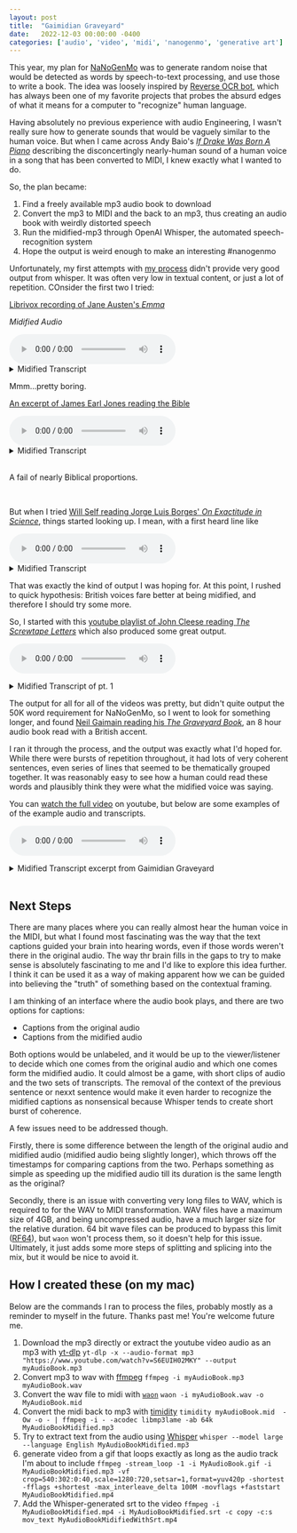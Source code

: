 ```yaml
---
layout: post
title:  "Gaimidian Graveyard"
date:   2022-12-03 00:00:00 -0400
categories: ['audio', 'video', 'midi', 'nanogenmo', 'generative art']
---
```


This year, my plan for [NaNoGenMo](https://nanogenmo.github.io/) was to generate random noise that would be detected as words by speech-to-text processing, and use those to write a book. The idea was loosely inspired by [Reverse OCR bot](https://github.com/dariusk/reverseocr), which has always been one of my favorite projects that probes the absurd edges of what it means for a computer to "recognize" human language. 

Having absolutely no previous experience with audio Engineering, I wasn't really sure how to generate sounds that would be vaguely similar to the human voice. But when I came across Andy Baio's [*If Drake Was Born A Piano*](https://waxy.org/2015/12/if_drake_was_born_a_piano/) describing the disconcertingly nearly-human sound of a human voice in a song that has been converted to MIDI, I knew exactly what I wanted to do. 


So, the plan became:
1. Find a freely available mp3 audio book to download
2. Convert the mp3 to MIDI and the back to an mp3, thus creating an audio book with weirdly distorted speech
3. Run the midified-mp3 through OpenAI Whisper, the automated speech-recognition system
4. Hope the output is weird enough to make an interesting   #nanogenmo 

Unfortunately, my first attempts with [my process](#how-i-created-these-on-my-mac) didn't provide very good output from whisper. It was often very low in textual content, or just a lot of repetition. COnsider the first two I tried:

[Librivox recording of Jane Austen's *Emma*](https://ia803406.us.archive.org/20/items/emma_version_5_1002_librivox/emma_01_austen_64kb.mp3)

*Midified Audio*

<audio controls>
  <source 
    src="/words/assets/emma_01_01_austen-roundtripped.mp3" type="audio/mp3">
</audio>

<details>
  <summary>Midified Transcript</summary>
  1
  00:00:00,000 --> 00:00:02,000
  🎶🎶🎶

  2
  00:01:30,000 --> 00:01:35,000
  ...

  3
  00:01:35,000 --> 00:01:40,000
  ...

  4
  00:01:40,000 --> 00:01:45,000
  ...

  5
  00:01:45,000 --> 00:01:50,000
  ...

  6
  00:01:50,000 --> 00:01:55,000
  ...

  7
  00:03:25,000 --> 00:03:32,000
  Mm.

  8
  00:03:32,000 --> 00:03:39,000
  Mm.

  9
  00:03:39,000 --> 00:03:46,000
  Mm.

  10
  00:03:46,000 --> 00:03:53,000
  Mm.

  11
  00:03:53,000 --> 00:04:00,000
  Mm.

  12
  00:04:00,000 --> 00:04:07,000
  Mm.

  13
  00:04:07,000 --> 00:04:17,000
  Mm.

  14
  00:04:17,000 --> 00:04:27,000
  Mm.

  15
  00:04:27,000 --> 00:04:37,000
  Mm.

  16
  00:04:37,000 --> 00:04:47,000
  Mm.

  17
  00:04:47,000 --> 00:04:57,000
  Mm.

  18
  00:04:57,000 --> 00:05:07,000
  Mm.

  19
  00:05:07,000 --> 00:05:17,000
  Mm.

  20
  00:05:17,000 --> 00:05:27,000
  Mm.

  21
  00:05:27,000 --> 00:05:37,000
  Mm.

  22
  00:05:37,000 --> 00:05:47,000
  Mm.

  23
  00:05:47,000 --> 00:05:57,000
  Mm.

  24
  00:05:57,000 --> 00:06:07,000
  Mm.

  25
  00:06:07,000 --> 00:06:17,000
  Mm.

  26
  00:06:17,000 --> 00:06:27,000
  Mm.

  27
  00:06:27,000 --> 00:06:37,000
  Mm.

  28
  00:06:37,000 --> 00:06:47,000
  Mm.

  29
  00:06:47,000 --> 00:06:57,000
  Mm.

  30
  00:06:57,000 --> 00:07:07,000
  Mm.

  31
  00:07:07,000 --> 00:07:17,000
  Mm.

  32
  00:07:17,000 --> 00:07:27,000
  Mm.

  33
  00:07:27,000 --> 00:07:37,000
  Mm.

  34
  00:07:37,000 --> 00:07:47,000
  Mm.

  35
  00:07:47,000 --> 00:07:57,000
  Mm.

  36
  00:07:57,000 --> 00:08:07,000
  Mm.

  37
  00:08:07,000 --> 00:08:17,000
  Mm.

  38
  00:08:17,000 --> 00:08:37,000
  Mm.

  39
  00:08:37,000 --> 00:08:47,000
  Mm.

  40
  00:08:47,000 --> 00:08:57,000
  Mm.

  41
  00:08:57,000 --> 00:09:07,000
  Mm.

  42
  00:09:07,000 --> 00:09:17,000
  Mm.

  43
  00:09:17,000 --> 00:09:27,000
  Mm.

  44
  00:09:27,000 --> 00:09:47,000
  Mm.

  45
  00:09:47,000 --> 00:10:07,000
  Mm.

  46
  00:10:07,000 --> 00:10:27,000
  Mm.

  47
  00:10:27,000 --> 00:10:47,000
  Mm.

  48
  00:10:47,000 --> 00:11:07,000
  Mm.

  49
  00:11:07,000 --> 00:11:27,000
  Mm.

  50
  00:11:27,000 --> 00:11:47,000
  Mm.

  51
  00:11:47,000 --> 00:12:07,000
  Mm.

  52
  00:12:07,000 --> 00:12:27,000
  Mm.

  53
  00:12:27,000 --> 00:12:47,000
  Mm.

  54
  00:12:47,000 --> 00:13:07,000
  Mm.

  55
  00:13:07,000 --> 00:13:27,000
  Mm.

  56
  00:13:27,000 --> 00:13:47,000
  Mm.

  57
  00:13:47,000 --> 00:14:07,000
  Mm.

  58
  00:14:07,000 --> 00:14:27,000
  Mm.

  59
  00:14:27,000 --> 00:14:47,000
  Mm.

  60
  00:14:47,000 --> 00:15:07,000
  Mm.

  61
  00:15:07,000 --> 00:15:27,000
  Mm.

  62
  00:15:27,000 --> 00:15:47,000
  Mm.

  63
  00:15:47,000 --> 00:16:07,000
  Mm.

  64
  00:16:07,000 --> 00:16:27,000
  Mm.

  65
  00:16:27,000 --> 00:16:47,000
  Mm.

  66
  00:16:47,000 --> 00:17:07,000
  Mm.

  67
  00:17:07,000 --> 00:17:27,000
  Mm.

  68
  00:17:27,000 --> 00:17:47,000
  Mm.

  69
  00:17:47,000 --> 00:18:07,000
  Mm.

  70
  00:18:07,000 --> 00:18:27,000
  Mm.

  71
  00:18:27,000 --> 00:18:47,000
  Mm.

  72
  00:18:47,000 --> 00:19:07,000
  Mm.

  73
  00:19:07,000 --> 00:19:27,000
  Mm.

  74
  00:19:27,000 --> 00:19:47,000
  Mm.

  75
  00:19:47,000 --> 00:20:07,000
  Mm.

  76
  00:20:07,000 --> 00:20:27,000
  Mm.

  77
  00:20:27,000 --> 00:20:47,000
  Mm.

  78
  00:20:47,000 --> 00:21:07,000
  Mm.

  79
  00:21:07,000 --> 00:21:27,000
  Mm.

  80
  00:21:27,000 --> 00:21:47,000
  Mm.

</details>

Mmm...pretty boring.


[An excerpt of James Earl Jones reading the Bible](https://d3dqntzfhcgpyw.cloudfront.net/bk/topi/000001/bk_topi_000001_sample.mp3)

<audio controls>
  <source
  src="/words/assets/james-earl-jones-roundtripped.mp3"
  type="audio/mp3"
  >
</audio>

<details>
  <summary> 
    Midified Transcript
  </summary>
  1
  00:04:00,000 --> 00:04:05,000
  .

  2
  00:04:05,000 --> 00:04:10,000
  .

  3
  00:04:10,000 --> 00:04:15,000
  .

  4
  00:04:15,000 --> 00:04:20,000
  .

  5
  00:04:20,000 --> 00:04:25,000
  .

  6
  00:04:55,000 --> 00:04:57,000
  Thank you very much.

</details>
<br>

A fail of nearly Biblical proportions.

<br>

But when I tried [Will Self reading Jorge Luis Borges' *On Exactitude in Science*](https://static.guim.co.uk/audio/kip/books/series/books/1354894458366/9687/gdn.book.121215.tm.Will-Self-Jorge-Luis-Borges-story.mp3), things started looking up. I mean, with a first heard line like 

<audio controls>
  <source 
    src="/words/assets/borges-roundtripped.mp3" type="audio/mp3">
</audio>

<details>
  <summary>Midified Transcript</summary>

  1
  00:00:00,000 --> 00:00:20,180
  The procedure is here…

  2
  00:00:20,180 --> 00:00:31,180
  In the 12th and 15th of next year's time, I'll do a three-pointer.

  3
  00:00:31,180 --> 00:00:36,180
  In this empire, we are top of the three-pointer set.

  4
  00:00:36,180 --> 00:00:42,180
  That's the single spot of my empire.

  5
  00:00:42,180 --> 00:00:47,180
  That's the single spot of my empire.

  6
  00:00:47,180 --> 00:00:52,180
  Hitting the mine was done by a fellow named Haylike.

  7
  00:00:52,180 --> 00:00:54,180
  That's the spot for the three-pointer.

  8
  00:00:54,180 --> 00:00:58,180
  That's the land that I discovered in the past.

  9
  00:00:58,180 --> 00:01:03,180
  That's to be the victims' home in the end.

  10
  00:01:03,180 --> 00:01:11,180
  Of a creative constitution that I found at best if I opened it that day.

  11
  00:01:11,180 --> 00:01:13,680
  GTN 12���

  12
  00:01:13,680 --> 00:01:15,180
  One of the men.

  13
  00:01:15,180 --> 00:01:20,180
  Not without conflict, but they simply did it up,

  14
  00:01:20,180 --> 00:01:24,180
  they went to the bottom.

  15
  00:01:24,180 --> 00:01:28,180
  The dead went to the grave,

  16
  00:01:28,180 --> 00:01:31,180
  but the exit moved for the first time,

  17
  00:01:31,180 --> 00:01:33,180
  and if I am,

  18
  00:01:33,180 --> 00:01:40,180
  but if I am, there is no other way.

  19
  00:01:40,180 --> 00:01:45,180
  The dead went to the grave,

  20
  00:01:45,180 --> 00:01:48,180
  but the exit moved for the first time,

  21
  00:01:48,180 --> 00:01:50,180
  and if I am,

  22
  00:01:50,180 --> 00:02:13,180
  but if I am, there is no other way.

  23
  00:02:13,180 --> 00:02:21,180
  The dead went to the grave,

  24
  00:02:21,180 --> 00:02:26,180
  but the exit moved for the first time,

  25
  00:02:26,180 --> 00:02:28,180
  and if I am,

  26
  00:02:28,180 --> 00:02:36,180
  but if I am, there is no other way.

  27
  00:02:36,180 --> 00:02:44,180
  The dead went to the grave,

  28
  00:02:44,180 --> 00:02:49,180
  but the exit moved for the first time,

  29
  00:02:49,180 --> 00:02:51,180
  and if I am,

  30
  00:02:51,180 --> 00:02:57,180
  but if I am, there is no other way.

  31
  00:02:57,180 --> 00:03:03,180
  The dead went to the grave,

  32
  00:03:03,180 --> 00:03:07,180
  but the exit moved for the first time,

  33
  00:03:07,180 --> 00:03:09,180
  and if I am,

  34
  00:03:09,180 --> 00:03:17,180
  but if I am, there is no other way.

  35
  00:03:17,180 --> 00:03:23,180
  The dead went to the grave,

  36
  00:03:23,180 --> 00:03:27,180
  but the exit moved for the first time,

  37
  00:03:27,180 --> 00:03:29,180
  and if I am,

  38
  00:03:29,180 --> 00:03:36,180
  but if I am, there is no other way.

  39
  00:03:36,180 --> 00:03:41,180
  The dead went to the grave,

  40
  00:03:41,180 --> 00:03:44,180
  but the exit moved for the first time,

  41
  00:03:44,180 --> 00:03:46,180
  and if I am,

  42
  00:03:46,180 --> 00:03:51,180
  but if I am, there is no other way.

  43
  00:03:51,180 --> 00:03:53,180
  I get down on my knees and think

  44
  00:03:53,180 --> 00:03:55,180
  that I can do more than I think.

  45
  00:03:55,180 --> 00:03:56,180
  It won't let me think

  46
  00:03:56,180 --> 00:03:58,180
  that I can do more than I think.

  47
  00:03:58,180 --> 00:04:00,180
  I can do it.

  48
  00:04:00,180 --> 00:04:02,180
  I'm not a fool.

  49
  00:04:02,180 --> 00:04:05,180
  The dead went to the grave,

  50
  00:04:05,180 --> 00:04:09,180
  but the exit moved for the first time,

  51
  00:04:09,180 --> 00:04:11,180
  and if I am,

  52
  00:04:11,180 --> 00:04:16,180
  but if I am, there is no other way.

  53
  00:04:16,180 --> 00:04:19,180
  The dead went to the grave,

  54
  00:04:19,180 --> 00:04:22,180
  but the exit moved for the first time,

  55
  00:04:22,180 --> 00:04:23,180
  and if I am,

  56
  00:04:23,180 --> 00:04:27,180
  but if I am, there is no other way.

  57
  00:04:27,180 --> 00:04:29,180
  I get down on my knees and think

  58
  00:04:29,180 --> 00:04:34,180
  that I can do more than I think.

  59
  00:04:34,180 --> 00:04:36,180
  I can do it.

  60
  00:04:36,180 --> 00:04:38,180
  I'm not a fool.

  61
  00:04:38,180 --> 00:04:41,180
  The dead went to the grave,

  62
  00:04:41,180 --> 00:04:45,180
  but the exit moved for the first time,

  63
  00:04:45,180 --> 00:04:47,180
  and if I am,

  64
  00:04:47,180 --> 00:04:52,180
  but if I am, there is no other way.

  65
  00:04:52,180 --> 00:04:54,180
  I get down on my knees and think

  66
  00:04:54,180 --> 00:04:56,180
  that I can do more than I think.

  67
  00:04:56,180 --> 00:04:57,180
  I can do it.

  68
  00:04:57,180 --> 00:04:59,180
  I'm not a fool.

  69
  00:04:59,180 --> 00:05:01,180
  The dead went to the grave,

  70
  00:05:01,180 --> 00:05:04,180
  but the exit moved for the first time,

  71
  00:05:04,180 --> 00:05:05,180
  and if I am,

  72
  00:05:05,180 --> 00:05:09,180
  but if I am, there is no other way.

  73
  00:05:09,180 --> 00:05:11,180
  I get down on my knees and think

  74
  00:05:11,180 --> 00:05:13,180
  that I can do more than I think.

  75
  00:05:13,180 --> 00:05:14,180
  I can do it.

  76
  00:05:14,180 --> 00:05:15,180
  I'm not a fool.

  77
  00:05:15,180 --> 00:05:17,180
  The dead went to the grave,

  78
  00:05:17,180 --> 00:05:20,180
  but the exit moved for the first time,

  79
  00:05:20,180 --> 00:05:21,180
  and if I am,

  80
  00:05:21,180 --> 00:05:24,180
  but if I am, there is no other way.

  81
  00:05:24,180 --> 00:05:26,180
  I get down on my knees and think

  82
  00:05:26,180 --> 00:05:28,180
  that I can do more than I think.

  83
  00:05:28,180 --> 00:05:30,180
  I can do it.

  84
  00:05:30,180 --> 00:05:32,180
  I'm not a fool.

  85
  00:05:32,180 --> 00:05:34,180
  The dead went to the grave,

  86
  00:05:34,180 --> 00:05:37,180
  but the exit moved for the first time,

  87
  00:05:37,180 --> 00:05:38,180
  and if I am,

  88
  00:05:38,180 --> 00:05:42,180
  but if I am, there is no other way.

  89
  00:05:42,180 --> 00:05:45,180
  I get down on my knees and think

  90
  00:05:45,180 --> 00:05:49,180
  that I can do more than I think.

  91
  00:05:49,180 --> 00:05:51,180
  I'm not a fool,

  92
  00:05:51,180 --> 00:05:53,180
  the dead went to the grave,

  93
  00:05:53,180 --> 00:05:58,180
  It's the end of the world, it's the end of the world.

</details>

That was exactly the kind of output I was hoping for. At this point, I rushed to quick hypothesis: British voices fare better at being midified, and therefore I should try some more.

So, I started with this [youtube playlist of John Cleese reading *The Screwtape Letters*](https://www.youtube.com/playlist?list=PLA8BAC9375345E6C7) which also produced some great output.

<audio controls
  src="/words/assets/screwtape.mp3"
  type="audio/mp3">
</audio>

<details>
<summary> Midified Transcript of pt. 1</summary>
1
00:00:30,000 --> 00:00:34,400
By the time I'm back down on the top of 35th Street,

2
00:00:34,400 --> 00:00:39,280
There's a group of animals there, which are waiting for about a year.

3
00:00:39,280 --> 00:00:43,200
I can't believe they've all been gathered here,

4
00:00:43,200 --> 00:00:47,200
And it feels like they're going to kill me for sure.

5
00:00:47,200 --> 00:00:49,760
I can't believe they're all going to kill me for sure.

6
00:00:49,760 --> 00:00:51,760
I can't believe they're all going to kill me for sure.

7
00:00:51,760 --> 00:00:54,160
I can't believe they're all going to kill me for sure.

8
00:00:54,160 --> 00:01:00,160
By the time I'm back down on the top of 35th Street,

9
00:01:00,160 --> 00:01:06,640
There's a group of animals there, which are waiting for about a year.

10
00:01:06,640 --> 00:01:11,200
I can't believe they're all going to kill me for sure.

11
00:01:11,200 --> 00:01:16,640
I can't believe they're all going to kill me for sure.

12
00:01:16,640 --> 00:01:21,120
I can't believe they're all going to kill me for sure.

13
00:01:21,120 --> 00:01:22,980
I see them in my field

14
00:01:23,020 --> 00:01:25,320
All the three things I've done

15
00:01:25,320 --> 00:01:28,360
All this game's gotta go through the jack

16
00:01:28,380 --> 00:01:32,020
We are the brothers to the 19 and theneh

17
00:01:32,780 --> 00:01:34,600
They'll just sit around with me

18
00:01:34,600 --> 00:01:35,600
With my dress in the neck

19
00:01:35,600 --> 00:01:38,000
Give up the full honor to do the math

20
00:01:38,140 --> 00:01:39,240
I'm going through a year

21
00:01:39,240 --> 00:01:40,760
To be these nice boys

22
00:01:40,760 --> 00:01:42,700
And you're still here

23
00:01:42,760 --> 00:01:45,140
What do the bangers talk about to the baddies

24
00:01:45,140 --> 00:01:46,160
They say saying

25
00:01:46,160 --> 00:01:47,400
Tell you that through life

26
00:01:47,400 --> 00:01:48,940
I've got you

27
00:01:48,940 --> 00:01:52,940
This is where the music gets more access to the heart of a passing town.

28
00:01:52,940 --> 00:01:55,940
That's where the music goes through the speech of what you hear,

29
00:01:55,940 --> 00:01:58,940
with all the things that you have to say.

30
00:01:58,940 --> 00:01:59,940
Hmm.

31
00:02:01,940 --> 00:02:03,940
Number one.

32
00:02:04,940 --> 00:02:06,940
I know the world.

33
00:02:06,940 --> 00:02:09,940
I know what you say about how you want things to be,

34
00:02:09,940 --> 00:02:11,940
how you want things to be better,

35
00:02:11,940 --> 00:02:13,940
and how you want things to be better, too.

36
00:02:13,940 --> 00:02:14,940
Thanks.

37
00:02:14,940 --> 00:02:17,940
But I'm not interested in money.

38
00:02:17,940 --> 00:02:19,940
I'm interested in the art,

39
00:02:19,940 --> 00:02:22,940
the way you try to get a truck.

40
00:02:23,940 --> 00:02:27,940
But I might be better if you're interested in something better than that.

41
00:02:27,940 --> 00:02:30,940
You may be more interested in what you do,

42
00:02:30,940 --> 00:02:32,940
and what you're not.

43
00:02:32,940 --> 00:02:35,940
But if you're good at what you do,

44
00:02:35,940 --> 00:02:37,940
then you can make the world better,

45
00:02:37,940 --> 00:02:42,940
and it might be better to open up your mind after all that you're doing.

46
00:02:42,940 --> 00:02:46,940
Number two.

47
00:02:46,940 --> 00:02:48,940
I know the world.

48
00:02:48,940 --> 00:02:51,940
I know what you say about how you want things to be,

49
00:02:51,940 --> 00:02:54,940
how you want things to be better,

50
00:02:54,940 --> 00:02:57,940
and how you want things to be better, too.

51
00:02:57,940 --> 00:02:59,940
Thanks.

52
00:02:59,940 --> 00:03:02,940
But I'm not interested in money.

53
00:03:02,940 --> 00:03:04,940
I know the world.

54
00:03:04,940 --> 00:03:07,940
I know what you want to do,

55
00:03:07,940 --> 00:03:10,940
and how you want things to be better, too.

56
00:03:10,940 --> 00:03:16,260
Now I may always think it like the mind is not made

57
00:03:16,460 --> 00:03:20,200
and which mind I make means what am I

58
00:03:20,380 --> 00:03:24,800
making and what time or time or time

59
00:03:25,320 --> 00:03:30,900
and sometimes I will lose myself in hate

60
00:03:32,360 --> 00:03:36,680
so I think I am in love with the fall around me

61
00:03:36,680 --> 00:03:40,360
in a man isn't applauded and snubbed

62
00:06:10,360 --> 00:06:13,360
You know what, while we're at it, don't give a damn about it now.

63
00:06:13,360 --> 00:06:16,360
It's just a matter of time.

64
00:06:16,360 --> 00:06:18,360
We're really not that far away yet.

65
00:06:18,360 --> 00:06:21,360
And we'll be taking care of it for the rest of our lives.

66
00:06:21,360 --> 00:06:24,360
And, you know, if you do anything for it,

67
00:06:24,360 --> 00:06:26,360
no matter who you are,

68
00:06:26,360 --> 00:06:29,360
I'm pretty sure that I'll be able to take care of it for the rest of my life.

69
00:06:29,360 --> 00:06:31,360
It's just a matter of time.

70
00:06:31,360 --> 00:06:34,360
You know what, while we're at it, don't give a damn about it now.

71
00:06:34,360 --> 00:06:36,360
It's just a matter of time.

72
00:06:36,360 --> 00:06:38,360
It's just a matter of time.

73
00:06:38,360 --> 00:06:41,360
You know what, while we're at it, don't give a damn about it now.

74
00:06:41,360 --> 00:06:43,360
We're really not that far away yet.

75
00:06:43,360 --> 00:06:47,360
And we'll be taking care of it for the rest of our lives.

76
00:06:47,360 --> 00:06:49,360
It's just a matter of time.

77
00:06:49,360 --> 00:06:52,360
You know what, while we're at it,

78
00:06:52,360 --> 00:06:55,360
don't give a damn about it now.

79
00:06:55,360 --> 00:06:57,360
It's just a matter of time.

80
00:06:57,360 --> 00:07:00,360
You know what, while we're at it,

81
00:07:00,360 --> 00:07:03,360
no matter who you are,

82
00:07:03,360 --> 00:07:06,360
I'm pretty sure that I'll be able to take care of it for the rest of my life.

</details>

The output for all for all of the videos was pretty, but didn't quite output the 50K word requirement for NaNoGenMo, so I went to look for something longer, and found  [Neil Gaimain reading his *The Graveyard Book*](https://www.youtube.com/watch?v=S6EUIH02MKY), an 8 hour audio book read with a British accent. 

I ran it through the process, and the output was exactly what I'd hoped for. While there were bursts of repetition throughout, it had lots of very coherent sentences, even series of lines that seemed to be thematically grouped together. It was reasonably easy to see how a human could read these words and plausibly think they were what the midified voice was saying. 


 You can [watch the full video](https://www.youtube.com/watch?v=Zqx5lPcyGCc&t=25s) on youtube, but below are some examples of  of the example audio and transcripts.


<audio controls
  src="/words/assets/graveyard006.mp3"
  type="audio/mp3">
</audio>

<details>
<summary> Midified Transcript excerpt from Gaimidian Graveyard </summary>
1
00:00:00,000 --> 00:00:04,000
Where do you find the only mother that I cannot touch that I hear?

2
00:00:05,000 --> 00:00:07,000
Well, most people will stop.

3
00:00:07,000 --> 00:00:09,000
Kicking and catching and so.

4
00:00:10,000 --> 00:00:12,000
In the northwest, inside of the great garrison,

5
00:00:12,000 --> 00:00:14,000
there's a different kind of brain that's dangling.

6
00:00:14,000 --> 00:00:17,000
All of the undiability of the ground is a mess,

7
00:00:17,000 --> 00:00:19,000
but the friends of the great garrison hang on.

8
00:00:19,000 --> 00:00:21,000
Many animals are there,

9
00:00:21,000 --> 00:00:23,000
and most of them may be children of children

10
00:00:23,000 --> 00:00:26,000
who are dying before they sense what they're saying.

11
00:00:26,000 --> 00:00:30,000
How many things are there that I can go into my life when I want to?

12
00:00:31,000 --> 00:00:35,000
Well, I'm trying to pretend that I do not regret that nothing was done to change.

13
00:00:35,000 --> 00:00:37,000
But when the game was done,

14
00:00:37,000 --> 00:00:39,000
and we were at the old chapel,

15
00:00:39,000 --> 00:00:42,000
we broke two ribs that changed good-bye.

16
00:00:44,000 --> 00:00:46,000
The first one is old and bad.

17
00:00:47,000 --> 00:00:49,000
It was, or it was new,

18
00:00:49,000 --> 00:00:51,000
and when it came by its back,

19
00:00:51,000 --> 00:00:53,000
I was in bad.

20
00:00:53,000 --> 00:00:55,000
It was at least a hundred and fifty years old,

21
00:00:55,000 --> 00:00:57,000
I think I'm new.

22
00:00:57,000 --> 00:00:59,000
Back when I thought it was rough,

23
00:00:59,000 --> 00:01:01,000
if it was in a rough time,

24
00:01:01,000 --> 00:01:03,000
well, it turned out to be bad.

25
00:01:03,000 --> 00:01:05,000
It was going to look terrible.

26
00:01:05,000 --> 00:01:07,000
I had to take the knife and stab it.

27
00:01:07,000 --> 00:01:09,000
And we didn't know what to do with it.

28
00:01:09,000 --> 00:01:11,000
But I've never seen better than that before.

29
00:01:11,000 --> 00:01:13,000
I've never even noticed that.

30
00:01:13,000 --> 00:01:15,000
It's not that bad.

31
00:01:15,000 --> 00:01:17,000
But if it was better than that,

32
00:01:17,000 --> 00:01:19,000
it was always a problem.

33
00:01:19,000 --> 00:01:21,000
Well, I'm trying to keep inside it.

34
00:01:21,000 --> 00:01:23,000
But if it's old,

35
00:01:23,000 --> 00:01:25,000
and it's not,

36
00:01:25,000 --> 00:01:27,000
it was too heavy for me.

37
00:01:27,000 --> 00:01:29,000
That's the first thing.

38
00:01:29,000 --> 00:01:31,000
The second thing

39
00:01:31,000 --> 00:01:33,000
is sitting on the bench

40
00:01:33,000 --> 00:01:35,000
by the chapel.

41
00:01:35,000 --> 00:01:37,000
But, it's not it.

42
00:01:37,000 --> 00:01:39,000
It's way too bad.

43
00:01:41,000 --> 00:01:43,000
The second thing was not good.

44
00:01:45,000 --> 00:01:47,000
I think the church,

45
00:01:47,000 --> 00:01:49,000
and her restaurant,

46
00:01:49,000 --> 00:01:51,000
was a bit stupid.

47
00:01:51,000 --> 00:01:53,000
I know that is true,

48
00:01:53,000 --> 00:01:55,000
but the other thing was also a bit stupid.

49
00:02:25,000 --> 00:02:31,000
Thank you, and before you go to sleep, I have rented a room in your house over there.

50
00:02:31,000 --> 00:02:35,000
If I could go in, it'd be a lot more expensive.

51
00:02:35,000 --> 00:02:38,000
However, I still spend my time in this graveyard.

52
00:02:38,000 --> 00:02:42,000
I am here as a historian, presenting to you the story of Old Grey.

53
00:02:42,000 --> 00:02:45,000
Do you understand what I'm saying?

54
00:02:47,000 --> 00:02:48,000
What?

55
00:02:48,000 --> 00:02:49,000
This what?

56
00:02:49,000 --> 00:02:52,000
This boy, not boy.

57
00:02:52,000 --> 00:02:55,000
Just a nobody, you say.

58
00:02:55,000 --> 00:02:56,000
A foolish man.

59
00:02:56,000 --> 00:02:58,000
Also, boys is a dead man.

60
00:02:58,000 --> 00:02:59,000
A dead man.

61
00:02:59,000 --> 00:03:02,000
I do not believe.

62
00:03:02,000 --> 00:03:04,000
I will call you boys.

63
00:03:04,000 --> 00:03:07,000
You will call me misrepresenters.

64
00:03:07,000 --> 00:03:13,000
Boys, it would happen, perhaps, to you, but there is no proof of that at this place.

65
00:03:13,000 --> 00:03:21,000
If you do not think that I am dead, you can think that I am a misrepresenter, but I am sure the security will get on.

66
00:03:21,000 --> 00:03:22,000
What?

67
00:03:22,000 --> 00:03:25,000
This boy, not boy.

68
00:03:25,000 --> 00:03:28,000
She's not a boy.

69
00:03:28,000 --> 00:03:33,000
That, this fellow has been telling me since the beginning.

70
00:03:33,000 --> 00:03:36,000
I think we should apologize, don't you?

71
00:03:36,000 --> 00:03:40,000
Oh, this, this, this fellow has been coaching us.

72
00:03:40,000 --> 00:03:46,000
Tell me boys, the child in this boy's bag has actually been telling you how old he is, don't you say?

73
00:03:46,000 --> 00:03:49,000
I'm sorry, but what does that do?

74
00:03:49,000 --> 00:03:53,000
That girl, she did nothing in her life, you know, didn't she?

75
00:03:53,000 --> 00:03:54,000
Don't you think?

76
00:03:54,000 --> 00:03:57,000
I have come a long way from a godly boy.

77
00:03:57,000 --> 00:04:00,000
I hope you are worth it.

78
00:04:00,000 --> 00:04:04,000
God, could not imagine, honey, that would.

79
00:04:04,000 --> 00:04:06,000
Don't you know that you can?

80
00:04:06,000 --> 00:04:09,000
Who's that, if you don't understand this, honey?

81
00:04:09,000 --> 00:04:12,000
You don't think, boy, no, it's not a man.

82
00:04:12,000 --> 00:04:14,000
It is who you think I am.

83
00:04:14,000 --> 00:04:23,000
Then, just in the back of her bag, there's a boy who walks down the hall to the back of the room.

84
00:04:23,000 --> 00:04:26,000
Oh, it's cold as tarantula.

85
00:04:26,000 --> 00:04:28,000
What have you done?

86
00:04:28,000 --> 00:04:30,000
He says.

87
00:04:30,000 --> 00:04:31,000
Give me back.

88
00:04:31,000 --> 00:04:32,000
The window opens.

89
00:04:32,000 --> 00:04:33,000
It's me.

90
00:04:33,000 --> 00:04:35,000
Don't you worry, you're a black boy.

91
00:04:35,000 --> 00:04:39,000
I've got nothing to pay you, don't you say?

92
00:04:39,000 --> 00:04:44,000
If you don't say, that's when you were born, you promised that you would never leave me.

93
00:04:44,000 --> 00:04:45,000
You were kind to me.

94
00:04:45,000 --> 00:04:48,000
You knew that I was the man that you had.

95
00:04:48,000 --> 00:04:52,000
You're so reliable.

96
00:04:52,000 --> 00:04:54,000
I left the door open.

97
00:04:54,000 --> 00:04:56,000
Hmm, truly.

98
00:04:56,000 --> 00:04:57,000
You left the door open.

99
00:04:57,000 --> 00:05:00,000
You tried to leave, but it was as hard as always.

100
00:05:00,000 --> 00:05:03,000
And then you went to the door, and the door opened again.

101
00:05:03,000 --> 00:05:05,000
Did you get that right?

102
00:05:05,000 --> 00:05:06,000
Hmm.

103
00:05:06,000 --> 00:05:09,000
Well, I don't think I even tried.

104
00:05:09,000 --> 00:05:12,000
You know, when I was a kid, I didn't like kids.

105
00:05:12,000 --> 00:05:16,000
I just wanted to go outside, and the only thing I could do was cry.

106
00:05:16,000 --> 00:05:18,000
All the time.

107
00:05:18,000 --> 00:05:20,000
Up until the end of the day.

108
00:05:20,000 --> 00:05:22,000
I was a black boy.

109
00:05:22,000 --> 00:05:24,000
I was a tomboy.

110
00:05:24,000 --> 00:05:26,000
I did that every night, every morning.

111
00:05:26,000 --> 00:05:30,000
But the idea of going to the chapel, without knowing anything about it,

112
00:05:30,000 --> 00:05:34,000
was one of all our difficult situations before.

113
00:05:34,000 --> 00:05:38,000
And then, well, you know.

114
00:05:38,000 --> 00:05:40,000
You knew that I was the man that you had.

115
00:05:40,000 --> 00:05:41,000
You were kind to me.

116
00:05:41,000 --> 00:05:43,000
You knew that I was the man that you had.

117
00:05:43,000 --> 00:05:46,000
You did that every night, every morning.

118
00:05:46,000 --> 00:05:48,000
Up until the end of the day.

119
00:05:48,000 --> 00:05:50,000
I was a black boy.

120
00:05:50,000 --> 00:05:53,000
I was a tomboy.

121
00:05:53,000 --> 00:05:56,000
You knew that I was the man that you had.

122
00:05:56,000 --> 00:05:58,000
You did that every night, every morning.

123
00:05:58,000 --> 00:06:01,000
But the idea of going to the chapel, without knowing anything about it,

124
00:06:01,000 --> 00:06:03,000
was one of all our difficult situations before.

125
00:06:03,000 --> 00:06:05,000
And then, well, you know.

126
00:06:05,000 --> 00:06:07,000
You knew that I was the man that you had.

127
00:06:07,000 --> 00:06:09,000
You did that every night, every morning.

128
00:06:09,000 --> 00:06:11,000
Up until the end of the day.

129
00:06:11,000 --> 00:06:13,000
I was a Black Boy.

130
00:06:13,000 --> 00:06:15,000
I did that every morning.

131
00:06:15,000 --> 00:06:17,000
Up until the end of the day.

132
00:06:17,000 --> 00:06:19,000
I was a tomboy.

133
00:06:19,000 --> 00:06:21,000
I was a black boy.

134
00:06:21,000 --> 00:06:23,000
I did that every night, every morning.

135
00:06:23,000 --> 00:06:25,000
Up until the end of the day.

136
00:06:25,000 --> 00:06:27,000
I was a black boy.

137
00:06:27,000 --> 00:06:29,000
I was a tomboy.

138
00:06:29,000 --> 00:06:31,000
I did that every night, every morning.

139
00:06:31,000 --> 00:06:36,000
No one has ever heard of a movie character who can never live before.

140
00:06:36,000 --> 00:06:39,000
It's not horrible, you bet.

141
00:06:39,000 --> 00:06:43,000
If you do not think this movie is good, you bet.

142
00:06:43,000 --> 00:06:46,000
It will be more horrible.

143
00:06:46,000 --> 00:06:48,000
It will be told.

144
00:06:48,000 --> 00:06:50,000
No.

145
00:06:50,000 --> 00:06:52,000
More than 100.

146
00:06:52,000 --> 00:06:57,000
It is a magic tool that gives you the perfect way through and through.

147
00:06:57,000 --> 00:07:00,000
The movie is funny, but not so bad.

148
00:07:00,000 --> 00:07:02,000
It will get you down.

149
00:07:02,000 --> 00:07:06,000
Now, the characters have been presented.

150
00:07:06,000 --> 00:07:09,000
Some of them have been offered a chance to do the same thing.

151
00:07:09,000 --> 00:07:12,000
But who can do the same thing?

152
00:07:12,000 --> 00:07:14,000
Each group has a master.

153
00:07:14,000 --> 00:07:17,000
All of them have been rejected.

154
00:07:17,000 --> 00:07:21,000
All of them are going to be treated the same way as all of them.

155
00:07:21,000 --> 00:07:23,000
Each group is going to be together.

156
00:07:23,000 --> 00:07:25,000
And we are going to be part of it.

157
00:07:25,000 --> 00:07:27,000
We will do our best.

158
00:07:27,000 --> 00:07:31,000
These they are tiny groups.

159
00:07:31,000 --> 00:07:33,000
You can swing them.

160
00:07:33,000 --> 00:07:35,000
I'll be big.

161
00:07:35,000 --> 00:07:38,000
Mel, you throw a ball.

162
00:07:38,000 --> 00:07:40,000
You tumble like metal.

163
00:07:40,000 --> 00:07:43,000
Each ball was coming out from five.

164
00:07:43,000 --> 00:07:46,000
This is your chance to sit.

165
00:07:46,000 --> 00:07:48,000
No one can come close to you.

166
00:07:48,000 --> 00:07:50,000
No one can come.

167
00:07:50,000 --> 00:07:54,000
This time, we have to make a difference.

168
00:07:54,000 --> 00:07:56,000
And then it falls.

169
00:07:57,000 --> 00:08:00,000
So, this happens when the danger is not there.

170
00:08:00,000 --> 00:08:03,000
Two different kinds of churches down.

171
00:08:03,000 --> 00:08:05,000
This is happening at the top of the platform.

172
00:08:05,000 --> 00:08:08,000
They can get into a place similar to the church in bed.

173
00:08:08,000 --> 00:08:10,000
Two days and hours.

174
00:08:10,000 --> 00:08:12,000
That's all.

175
00:08:12,000 --> 00:08:14,000
It will come back.

176
00:08:14,000 --> 00:08:16,000
It will not get ruined down.

177
00:08:16,000 --> 00:08:18,000
It will go on and on.

178
00:08:20,000 --> 00:08:23,000
Then the next one will come back.

179
00:08:23,000 --> 00:08:25,000
This time it will go back to the church in bed.

180
00:08:25,000 --> 00:08:27,000
Then it will go on and on.

181
00:08:27,000 --> 00:08:29,000
It will try to get back to the floor.

182
00:08:29,000 --> 00:08:31,000
It's coming.

183
00:08:31,000 --> 00:08:33,000
Let's go.

184
00:08:33,000 --> 00:08:35,000
Then.

185
00:08:35,000 --> 00:08:37,000
You have the idea of the way to go.

186
00:08:37,000 --> 00:08:39,000
What do the teachers think?

187
00:08:39,000 --> 00:08:41,000
I have teachers.

188
00:08:41,000 --> 00:08:45,000
The teachers are the teachers we like to avoid.

189
00:08:45,000 --> 00:08:47,000
And the children of the teachers will be

190
00:08:47,000 --> 00:08:49,000
completely educational system

191
00:08:49,000 --> 00:08:51,000
for those who get hurt.

192
00:08:51,000 --> 00:08:53,000
The children of the teachers will be

193
00:08:53,000 --> 00:08:55,000
the ones most important.

194
00:08:57,000 --> 00:08:59,000
I do geography and everything.

195
00:08:59,000 --> 00:09:01,000
I don't need more lessons.

196
00:09:03,000 --> 00:09:05,000
You do everything then, Roy.

197
00:09:05,000 --> 00:09:07,000
It's your role.

198
00:09:07,000 --> 00:09:09,000
I know where it is.

199
00:09:09,000 --> 00:09:11,000
You know everything.

200
00:09:11,000 --> 00:09:13,000
How do you say that?

201
00:09:13,000 --> 00:09:15,000
This is just before the hour.

202
00:09:15,000 --> 00:09:17,000
Tell me about food.

203
00:09:17,000 --> 00:09:19,000
She said.

204
00:09:19,000 --> 00:09:21,000
All the times you remember what

205
00:09:21,000 --> 00:09:23,000
I have been told about food

206
00:09:23,000 --> 00:09:25,000
over the years.

207
00:09:25,000 --> 00:09:27,000
Keep away from them.

208
00:09:27,000 --> 00:09:29,000
She said.

209
00:09:29,000 --> 00:09:31,000
And that is all you know?

210
00:09:31,000 --> 00:09:33,000
No.

211
00:09:33,000 --> 00:09:35,000
Why do you keep away from them?

212
00:09:35,000 --> 00:09:37,000
Where do you come from?

213
00:09:37,000 --> 00:09:39,000
Where do you go?

214
00:09:39,000 --> 00:09:41,000
Why do you not stand near a food joint?

215
00:09:41,000 --> 00:09:43,000
Say it for me.

216
00:09:43,000 --> 00:09:45,000
What's wrong?

217
00:09:45,000 --> 00:09:47,000
She said.

218
00:09:47,000 --> 00:09:49,000
Why did I go back to that meaty house?

219
00:09:49,000 --> 00:09:51,000
When I first came home

220
00:09:51,000 --> 00:09:53,000
early in the morning

221
00:09:53,000 --> 00:09:55,000
and when I finished

222
00:09:55,000 --> 00:09:57,000
early in the morning

223
00:09:57,000 --> 00:09:59,000
in the half an hour

224
00:09:59,000 --> 00:10:01,000
I fell in

225
00:10:01,000 --> 00:10:03,000
In the half an hour

226
00:10:03,000 --> 00:10:05,000
No.

227
00:10:09,000 --> 00:10:11,000
I must've died.

228
00:10:11,000 --> 00:10:13,000
Are you better than this, Roy?

229
00:10:13,000 --> 00:10:15,000
I know we are better.

230
00:10:15,000 --> 00:10:20,000
You know, boy, there's nothing that you can't do now.

231
00:10:20,000 --> 00:10:24,000
And you're convinced that you will, will you work?

232
00:10:24,000 --> 00:10:25,000
This is our field.

233
00:10:25,000 --> 00:10:26,000
The living and the dead.

234
00:10:26,000 --> 00:10:28,000
There are day folks and night folks.

235
00:10:28,000 --> 00:10:31,000
There are ghouls and evil ghosts.

236
00:10:31,000 --> 00:10:34,000
There are high hunters and the hounds of God.

237
00:10:34,000 --> 00:10:37,000
Hold your breath, or you'll die.

238
00:10:39,000 --> 00:10:40,000
What do you do?

239
00:10:40,000 --> 00:10:42,000
I work.

240
00:10:42,000 --> 00:10:45,000
I do the telling.

241
00:10:45,000 --> 00:10:47,000
I'll win the best thing.

242
00:10:51,000 --> 00:10:53,000
I'm a pilot.

243
00:10:54,000 --> 00:10:56,000
She knows the best thing when she says,

244
00:10:57,000 --> 00:10:59,000
We're the best of the best.

245
00:11:00,000 --> 00:11:02,000
Boy, you do the best.

246
00:11:03,000 --> 00:11:06,000
The kind of people you think, the good people you can't take,

247
00:11:06,000 --> 00:11:07,000
They're the best of the best.

248
00:11:07,000 --> 00:11:08,000
Boy, you do the best.

249
00:11:08,000 --> 00:11:09,000
Boy, you do the best.

250
00:11:09,000 --> 00:11:11,000
The best of the best.

251
00:11:12,000 --> 00:11:14,000
And boys cannot be forced to work.

252
00:11:14,000 --> 00:11:15,000
If that ain't the case,

253
00:11:15,000 --> 00:11:19,000
Then we can ask for another pilot under the joke name.

254
00:11:20,000 --> 00:11:22,000
When the last thing we're dying of,

255
00:11:22,000 --> 00:11:23,000
I'll let you know,

256
00:11:23,000 --> 00:11:24,000
We'll pay.

257
00:11:24,000 --> 00:11:25,000
We'll let you play, mate,

258
00:11:25,000 --> 00:11:27,000
But now no one can go,

259
00:11:27,000 --> 00:11:29,000
Not until our last friend's gone.

260
00:11:30,000 --> 00:11:31,000
It's time to get done.

261
00:11:31,000 --> 00:11:33,000
Who is using existing software?

262
00:11:33,000 --> 00:11:35,000
This is a great job.

263
00:11:35,000 --> 00:11:40,000
If you're ready to go, get on.

264
00:11:40,000 --> 00:11:43,000
Enough of this地方,

265
00:11:43,000 --> 00:11:49,000
We think that the next step in the world is universal

266
00:11:49,000 --> 00:11:50,000
Come and get yourse riding away

267
00:11:50,000 --> 00:11:52,000
Time goes slowly,

268
00:11:52,000 --> 00:11:54,000
but I ain't a slowWhen Get yourse

269
00:11:54,000 --> 00:11:55,000
adelante

270
00:11:55,000 --> 00:11:58,000
I got things to do

271
00:11:58,000 --> 00:12:03,280
Every night when

272
00:12:03,280 --> 00:12:04,060
Damn,

273
00:12:04,060 --> 00:12:14,060
The two ladies were in a thing that they used to call the help in English language in the world.

274
00:12:14,060 --> 00:12:23,060
And she was elected in a hope that her family would get that good luck by the birthday she would find her in the land.

275
00:12:23,060 --> 00:12:34,060
Church, Old Detroit, Watto, S.O.S. We shall not belong to each other once again.

276
00:12:34,060 --> 00:12:36,060
Next world.

277
00:12:36,060 --> 00:12:40,060
Oh, isn't this stupid? I don't remember what it was called either.

278
00:12:40,060 --> 00:12:45,060
They had terrible things, and they blinded our world as well.

279
00:12:45,060 --> 00:12:51,060
This was a beautiful world, protected by the red stripes above those of our lives.

280
00:12:51,060 --> 00:12:55,060
I never gave too much of it.

281
00:12:55,060 --> 00:13:00,060
And now each room has the only dead room.

282
00:13:00,060 --> 00:13:02,060
Next world.

283
00:13:02,060 --> 00:13:07,060
Bored to make the money, you do it back to this door, which is this door.

284
00:13:07,060 --> 00:13:10,060
But just don't cry like a fool.

285
00:13:10,060 --> 00:13:12,060
Ah!

286
00:13:12,060 --> 00:13:14,060
Two dead.

287
00:13:14,060 --> 00:13:17,060
As it was before.

288
00:13:17,060 --> 00:13:21,060
Bored to death, until the day that silence was gone.

289
00:13:21,060 --> 00:13:28,060
He said, there's a different job in the train yard. Sometimes you're seen in the media. Would you go there?

290
00:13:28,060 --> 00:13:31,060
Mr. Death is dead, Mr. Death died.

291
00:13:31,060 --> 00:13:33,060
No, he said.

292
00:13:33,060 --> 00:13:35,060
Going down.

293
00:13:35,060 --> 00:13:36,060
What's the day?

294
00:13:36,060 --> 00:13:40,060
The morning of the day. I give you the night, and remember it for tomorrow.

295
00:13:40,060 --> 00:13:48,060
It's the death of the day, the day you can feel the hole in the white paper that makes no hole.

296
00:13:48,060 --> 00:13:53,060
Bored to death, until the day that silence was gone.

297
00:13:53,060 --> 00:13:57,060
He said, there's a different job in the train yard. Sometimes you're seen in the media.

298
00:13:57,060 --> 00:14:01,060
Bored to death, until the day that silence was gone.

299
00:14:01,060 --> 00:14:10,060
Now you're playing it in that way. You don't want to just play and you'll be told you're not going to find anything to do about it.

300
00:14:10,060 --> 00:14:15,060
He went down to the L.A. station to complain to his parents that he's been lying to that girl,

301
00:14:15,060 --> 00:14:19,060
where he's been against Mr. Death, and all that's hard for Mr. Death.

302
00:14:19,060 --> 00:14:22,060
He comes back down to his father, the children have.

303
00:14:22,060 --> 00:14:24,060
For the drug, the drug.

304
00:14:24,060 --> 00:14:28,060
And that's what he's telling all that he's saying, they've been sitting down with our friends,

305
00:14:28,060 --> 00:14:34,060
the children at the train yard, and how much he would have loved to learn about all the beautiful things that all we've learned,

306
00:14:34,060 --> 00:14:40,060
which was, as far as I've been going, we didn't learn.

307
00:14:40,060 --> 00:14:43,060
Aren't you going to meet that man anyway?

308
00:14:43,060 --> 00:14:49,060
They wouldn't know, unless we stick together in this mess.

309
00:14:49,060 --> 00:14:55,060
He's done talking to the train yard during the run, and under a bridge bridge.

310
00:14:55,060 --> 00:15:01,060
All the music out here just hit the road, and one of the children got kicked right down.

311
00:15:01,060 --> 00:15:06,060
He thought he was out there alone, and couldn't wait to see another kind of girl play with him.

312
00:15:06,060 --> 00:15:08,060
They kept him thinking.

313
00:15:08,060 --> 00:15:11,060
And one of my favorite girls tried to run for his life.

314
00:15:11,060 --> 00:15:15,060
Each day, one of these my friends found him dancing out of bed with one.

315
00:15:15,060 --> 00:15:25,060
Music.


</details>
<br>


## Next Steps

There are many places where you can really almost hear the human voice in the MIDI, but what I found most fascinating was the way that the text captions guided your brain into hearing words, even if those words weren't there in the original audio. The way thr brain fills in the gaps to try to make sense is absolutely fascinating to me and I'd like to explore this idea further. I think it can be used it as a way of making apparent how we can be guided into believing the "truth" of something based on the contextual framing.

I am thinking of an interface where the audio book plays, and there are two options for captions:
* Captions from the original audio
* Captions from the midified audio

Both options would be unlabeled, and it would be up to the viewer/listener to decide which one comes from the original audio and which one comes form the midified audio. It could almost be a game, with short clips of audio and the two sets of transcripts. The removal of the context of the previous sentence or nexxt sentence would make it even harder to recognize the midified captions as nonsensical because Whisper tends to create short burst of coherence.

A few issues need to be addressed though. 

Firstly, there is some difference between the length of the original audio and midified audio (midified audio being slightly longer), which throws off the timestamps for comparing captions from the two. Perhaps something as simple as speeding up the midified audio till its duration is the same length as the original?

Secondly, there is an issue with converting very long files to WAV, which is required to for the WAV to MIDI transformation. WAV files have a maximum size of 4GB, and being uncompressed audio, have a much larger size for the relative duration. 64 bit wave files can be produced to bypass this limit ([RF64](https://en.wikipedia.org/wiki/RF64)), but `waon` won't process them, so it doesn't help for this issue. Ultimately, it just adds some more steps of splitting and splicing into the mix, but it would be nice to avoid it.


## How I created these (on my mac)

Below are the commands I ran to process the files, probably mostly as a reminder to myself in the future. Thanks past me! You're welcome future me.

1. Download the mp3 directly or extract the youtube video audio as an mp3 with [yt-dlp](https://github.com/yt-dlp/yt-dlp)
   `yt-dlp -x --audio-format mp3 "https://www.youtube.com/watch?v=S6EUIH02MKY" --output myAudioBook.mp3`  
1. Convert mp3 to wav with [ffmpeg](https://ffmpeg.org/) 
    `ffmpeg -i myAudioBook.mp3 myAudioBook.wav`
1. Convert the wav file to midi with  [`waon`](http://kichiki.github.io/waon/)
   `waon -i myAudioBook.wav -o MyAudioBook.mid`
1. Convert the midi back to mp3 with [timidity](https://github.com/geofft/timidity) 
   `timidity myAudioBook.mid  -Ow -o - | ffmpeg -i - -acodec libmp3lame -ab 64k MyAudioBookMidified.mp3`
1. Try to extract text from the audio using [Whisper](https://github.com/openai/whisper) 
   `whisper --model large --language English MyAudioBookMidified.mp3` 
1. generate video from a gif that loops exactly as long as the audio track I'm about to include
`ffmpeg -stream_loop -1 -i MyAudioBook.gif -i MyAudioBookMidified.mp3 -vf crop=540:302:0:40,scale=1280:720,setsar=1,format=yuv420p -shortest -fflags +shortest -max_interleave_delta 100M -movflags +faststart MyAudioBookMidified.mp4`
1. Add the Whisper-generated srt to the video
`ffmpeg -i MyAudioBookMidified.mp4 -i MyAudioBookMidified.srt -c copy -c:s mov_text MyAudioBookMidifiedWithSrt.mp4`

